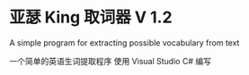 # 亚瑟 King 取词器 V 1.2
A simple program for extracting possible vocabulary from text

一个简单的英语生词提取程序 使用 Visual Studio C# 编写
